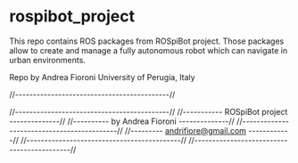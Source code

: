 # rospibot_project

This repo contains ROS packages from ROSpiBot project.
Those packages allow to create and manage a fully autonomous robot which can navigate in urban environments.

Repo by Andrea Fioroni
University of Perugia, Italy

//-------------------------------------------//

//-------------------------------------------//
//----------- ROSpiBot project --------------//
//---------- by Andrea Fioroni --------------//
//-------------------------------------------//
//--------- andrifiore@gmail.com ------------//
//-------------------------------------------//
//-------------------------------------------//
